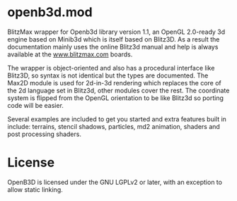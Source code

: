openb3d.mod
===========

BlitzMax wrapper for Openb3d library version 1.1, an OpenGL 2.0-ready 3d engine based on Minib3d which is itself based on Blitz3D. As a result the documentation mainly uses the online Blitz3d manual and help is always available at the www.blitzmax.com boards.

The wrapper is object-oriented and also has a procedural interface like Blitz3D, so syntax is not identical but the types are documented. The Max2D module is used for 2d-in-3d rendering which replaces the core of the 2d language set in Blitz3d, other modules cover the rest. The coordinate system is flipped from the OpenGL orientation to be like Blitz3d so porting code will be easier.

Several examples are included to get you started and extra features built in include: terrains, stencil shadows, particles, md2 animation, shaders and post processing shaders.

License
=======

OpenB3D is licensed under the GNU LGPLv2 or later, with an exception to allow static linking.

